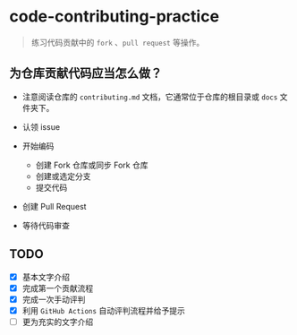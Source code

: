 # code-contributing-practice

> 练习代码贡献中的 `fork` 、`pull request` 等操作。

## 为仓库贡献代码应当怎么做？

- 注意阅读仓库的 `contributing.md` 文档，它通常位于仓库的根目录或 `docs` 文件夹下。
- 认领 issue
- 开始编码
  - 创建 Fork 仓库或同步 Fork 仓库
  - 创建或选定分支
  - 提交代码

- 创建 Pull Request
- 等待代码审查

## TODO

- [x] 基本文字介绍
- [x] 完成第一个贡献流程
- [x] 完成一次手动评判
- [x] 利用 `GitHub Actions` 自动评判流程并给予提示
- [ ] 更为充实的文字介绍
